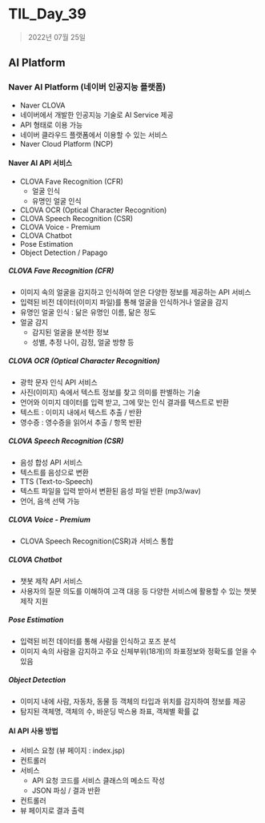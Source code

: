 # TIL_Day_39
>2022년 07월 25일
## AI Platform
### Naver AI Platform (네이버 인공지능 플랫폼)
- Naver CLOVA
- 네이버에서 개발한 인공지능 기술로 AI Service 제공
- API 형태로 이용 가능
- 네이버 클라우드 플랫폼에서 이용할 수 있는 서비스
- Naver Cloud Platform (NCP)

#### Naver AI API 서비스
- CLOVA Fave Recognition (CFR)
	- 얼굴 인식
	- 유명인 얼굴 인식
- CLOVA OCR (Optical Character Recognition)
- CLOVA Speech Recognition (CSR)
- CLOVA Voice - Premium
- CLOVA Chatbot
- Pose Estimation
- Object Detection / Papago

##### CLOVA Fave Recognition (CFR)
- 이미지 속의 얼굴을 감지하고 인식하여 얻은 다양한 정보를 제공하는 API 서비스
- 입력된 비전 데이터(이미지 파일)를 통해 얼굴을 인식하거나 얼굴을 감지
- 유명인 얼굴 인식 : 닮은 유명인 이름, 닮은 정도
- 얼굴 감지
	- 감지된 얼굴을 분석한 정보
	- 성별, 추정 나이, 감정, 얼굴 방향 등

##### CLOVA OCR (Optical Character Recognition)
- 광학 문자 인식 API 서비스
- 사진(이미지) 속에서 텍스트 정보를 찾고 의미를 판별하는 기술
- 언어와 이미지 데이터를 입력 받고, 그에 맞는 인식 결과를 텍스트로 반환
- 텍스트 : 이미지 내에서 텍스트 추출 / 반환
- 영수증 : 영수증을 읽어서 추출 / 항목 반환

##### CLOVA Speech Recognition (CSR)
- 음성 합성 API 서비스
- 텍스트를 음성으로 변환
- TTS (Text-to-Speech)
- 텍스트 파일을 입력 받아서 변환된 음성 파일 반환 (mp3/wav)
- 언어, 음색 선택 가능

##### CLOVA Voice - Premium
- CLOVA Speech Recognition(CSR)과 서비스 통합

##### CLOVA Chatbot
- 챗봇 제작 API 서비스
- 사용자의 질문 의도를 이해하여 고객 대응 등 다양한 서비스에 활용할 수 있는 챗봇 제작 지원

##### Pose Estimation
- 입력된 비전 데이터를 통해 사람을 인식하고 포즈 분석
- 이미지 속의 사람을 감지하고 주요 신체부위(18개)의 좌표정보와 정확도를 얻을 수 있음

##### Object Detection
- 이미지 내에 사람, 자동차, 동물 등 객체의 타입과 위치를 감지하여 정보를 제공
- 탐지된 객체명, 객체의 수, 바운딩 박스용 좌표, 객체별 확률 값

#### AI API 사용 방법
- 서비스 요청 (뷰 페이지 : index.jsp)
- 컨트롤러
- 서비스
	- API 요청 코드를 서비스 클래스의 메소드 작성
	- JSON 파싱 / 결과 반환
- 컨트롤러
- 뷰 페이지로 결과 출력